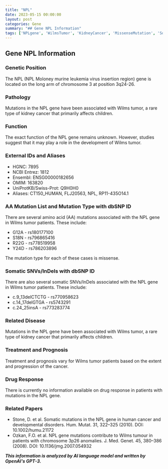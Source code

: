 ```yaml
---
title: "NPL"
date: 2023-05-15 00:00:00
layout: post
categories: Gene
summary: "## Gene NPL Information"
tags: ['NPLgene', 'WilmsTumor', 'KidneyCancer', 'MissenseMutation', 'SomaticSNVs', 'GeneticPosition', 'FunctionUnknown', 'TreatmentPrognosis']
---
```


## Gene NPL Information

### Genetic Position
The NPL (NPL Moloney murine leukemia virus insertion region) gene is located on the long arm of chromosome 3 at position 3q24-26.

### Pathology
Mutations in the NPL gene have been associated with Wilms tumor, a rare type of kidney cancer that primarily affects children.

### Function
The exact function of the NPL gene remains unknown. However, studies suggest that it may play a role in the development of Wilms tumor.

### External IDs and Aliases
- HGNC: 7895
- NCBI Entrez: 1812
- Ensembl: ENSG00000182656
- OMIM: 163820
- UniProtKB/Swiss-Prot: Q9H0H0
- Aliases: CT150_HUMAN, FLJ20563, NPL, RP11-435O14.1

### AA Mutation List and Mutation Type with dbSNP ID
There are several amino acid (AA) mutations associated with the NPL gene in Wilms tumor patients. These include:
- G12A - rs180177100
- S18N - rs796865416
- R22G - rs778519958
- Y24D - rs786203896

The mutation type for each of these cases is missense.

### Somatic SNVs/InDels with dbSNP ID
There are also several somatic SNVs/InDels associated with the NPL gene in Wilms tumor patients. These include:
- c.9_13delCTCTG - rs770958623
- c.14_17delGTGA - rs5743291
- c.24_25insA - rs773283774

### Related Disease
Mutations in the NPL gene have been associated with Wilms tumor, a rare type of kidney cancer that primarily affects children.

### Treatment and Prognosis
Treatment and prognosis vary for Wilms tumor patients based on the extent and progression of the cancer.

### Drug Response
There is currently no information available on drug response in patients with mutations in the NPL gene.

### Related Papers
- Stone, D. et al. Somatic mutations in the NPL gene in human cancer and developmental disorders. Hum. Mutat. 31, 322–325 (2010). DOI: 10.1002/humu.21172
- Ozkan, F.O. et al. NPL gene mutations contribute to Wilms tumour in patients with chromosome 3p26 anomalies. J. Med. Genet. 45, 380–386 (2008). DOI: 10.1136/jmg.2007.054932

**_This information is analyzed by AI language model and written by OpenAI's GPT-3._**